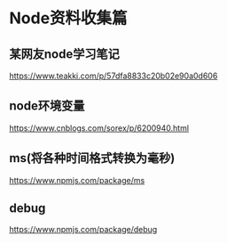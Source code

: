 <!--
 * @Description: 
 * @Author: icony/精武陈真
 * @Date: 2019-09-27 11:37:40
 * @LastEditTime: 2019-09-27 11:37:40
 * @LastEditors: icony/精武陈真
 -->
# Node资料收集篇

## 某网友node学习笔记
https://www.teakki.com/p/57dfa8833c20b02e90a0d606
## node环境变量
https://www.cnblogs.com/sorex/p/6200940.html

## ms(将各种时间格式转换为毫秒)
https://www.npmjs.com/package/ms

## debug
https://www.npmjs.com/package/debug
